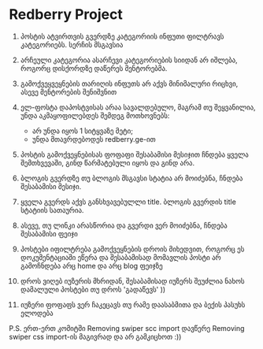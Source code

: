 # Redberry Project

1. პოსტის ატვირთვის გვერდზე კატეგორიის ინფუთი ფილტრავს კატეგორიებს. სერჩის მსგავსია

2. არჩეული კატეგორია ასარჩევი კატეგორიების სიიდან არ იშლება, როგორც დისქორდზე დაწერეს მენტორებმა.
3. გამოქვეყვეყნების თარიღის ინფუთს არ აქვს მინიმალური რიცხვი, ასევე მენტორების შენიშვნით

4. ელ-ფოსტა დაპოსტვისას არაა სავალდებულო, მაგრამ თუ შეყვანილია, უნდა აკმაყოფილებდეს შემდეგ მოთხოვნებს:

   - არ უნდა იყოს 1 სიტყვაზე მეტი;
   - უნდა მთავრდებოდეს redberry.ge-ით

5. პოსტის გამოქვეყნებისას ფოფაფი შესაბამისი მესიჯით ჩნდება ყველა შემთხვევაში, გინდ წარმატებული იყოს და გინდ არა.

6. ბლოგის გვერდზე თუ ბლოგის მსგავსი სტატია არ მოიძებნა, ჩნდება შესაბამისი მესიჯი.

7. ყველა გვერდს აქვს განსხვავებულლი title. ბლოგის გვერდის title სტატიის სათაურია.

8. ასევე, თუ ლინკი არასწორია და გვერდი ვერ მოიძებნა, ჩნდება შესაბამისი ფეიჯი

9. პოსტები იფილტრება გამოქვეყნების დროის მიხედვით, როგორც ეს დოკუმენტაციაში ეწერა და შესაბამისად მომავლის პოსტი არ გამოჩნდება არც home და არც blog ფეიჯზე

10. დროს ვიღებ იუზერის მხრიდან, შესაბამისად იუზერს შეუძლია ნახოს დამალული პოსტები თუ დროს 'გადაწევს' ))

11. იუზერი ფოფაფს ვერ ჩაკეცავს თუ რამე დაასაბმითა და ბექის პასუხს ელოდება

P.S. ერთ-ერთ კომიტში Removing swiper scc import დავწერე Removing swiper css import-ის მაგივრად და არ გამკიცხოთ :))
